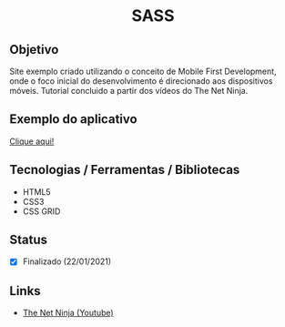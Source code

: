 <h1 align="center">SASS</h1>

## Objetivo
Site exemplo criado utilizando o conceito de Mobile First Development, onde o foco inicial do desenvolvimento é direcionado aos dispositivos móveis. Tutorial concluido a partir dos vídeos do The Net Ninja.

## Exemplo do aplicativo
[Clique aqui!](https://paulo-hst.github.io/sass/)

## Tecnologias / Ferramentas / Bibliotecas
- HTML5
- CSS3
- CSS GRID

## Status
- [x] Finalizado (22/01/2021)

## Links
- [The Net Ninja (Youtube)](https://www.youtube.com/channel/UCW5YeuERMmlnqo4oq8vwUpg)

